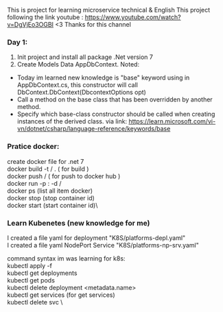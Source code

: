 This is project for learning microservice technical & English
This project following the link youtube : https://www.youtube.com/watch?v=DgVjEo3OGBI
<3 Thanks for this channel

### Day 1: 
1. Init project and install all package .Net version 7 
2. Create Models Data AppDbContext.
Noted: 
-  Today im learned new knowledge is "base" keyword using in AppDbContext.cs, this constructor will call DbContext.DbContext(DbcontextOptions<AppDbContext> opt)
-  Call a method on the base class that has been overridden by another method.
-  Specify which base-class constructor should be called when creating instances of the derived class.
via link: https://learn.microsoft.com/vi-vn/dotnet/csharp/language-reference/keywords/base

### Pratice docker: 
create docker file for .net 7\
docker build -t <dockerid>/<dockername> .  ( for build )\
docker push <dockerid>/<dockername> ( for push to docker hub )\
docker run -p <localport>:<dockerport> -d <dockerid>/<dockername>\
docker ps (list all item docker)\
docker stop <dockerContainerId> (stop container id)\
docker start <dockerContainerId> (start container id)\

### Learn Kubenetes (new knowledge for me)
I created a file yaml for deployment "K8S/platforms-depl.yaml"\
I created a file yaml NodePort Service  "K8S/platforms-np-srv.yaml"

command syntax im was learning for k8s:\
kubectl apply -f <yaml name file> \
kubectl get deployments\
kubectl get pods\
kubectl delete deployment <metadata.name>\
kubectl get services (for get services) \
kubectl delete svc <servicename>\